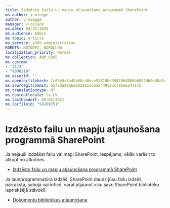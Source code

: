 ```yaml
---
title: Izdzēsto failu un mapju atjaunošana programmā SharePoint
ms.author: v-miegge
author: v-miegge
manager: v-cojank
ms.date: 04/21/2020
ms.audience: Admin
ms.topic: article
ms.service: o365-administration
ROBOTS: NOINDEX, NOFOLLOW
localization_priority: Normal
ms.collection: Adm_O365
ms.custom:
- "3173"
- "9000210"
ms.assetid: ''
ms.openlocfilehash: fc65e5a5a4bb60ca0ece538186d394f06d000b60228b9dd0a5dfe0b7f0e7ad0d
ms.sourcegitcommit: b5f7da89a650d2915dc652449623c78be6247175
ms.translationtype: MT
ms.contentlocale: lv-LV
ms.lasthandoff: 08/05/2021
ms.locfileid: "54109751"
---
```

# <a name="restore-deleted-files-or-folders-in-sharepoint"></a>Izdzēsto failu un mapju atjaunošana programmā SharePoint

Ja nejauši izdzēšat failu vai mapi SharePoint, iespējams, vēlāk varēsit to atkopt no atkritnes.

* [Izdzēsto failu un mapju atjaunošana programmā SharePoint](https://support.microsoft.com/office/restore-items-in-the-recycle-bin-that-were-deleted-from-sharepoint-or-teams-6df466b6-55f2-4898-8d6e-c0dff851a0be)

Ja ļaunprogrammatūra izdzēš, SharePoint daudz jūsu failu izdzēš, pārraksta, sabojā vai inficē, varat atjaunot visu savu SharePoint bibliotēku iepriekšējā stāvoklī.

* [Dokumentu bibliotēkas atjaunošana](https://support.office.com/article/restore-a-document-library-317791c3-8bd0-4dfd-8254-3ca90883d39a)